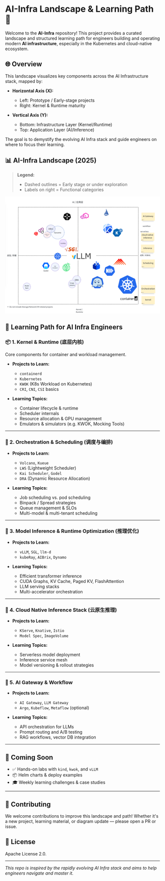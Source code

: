 # AI-Infra Landscape & Learning Path 🚀

Welcome to the **AI-Infra** repository! This project provides a curated landscape and structured learning path for engineers building and operating modern **AI infrastructure**, especially in the Kubernetes and cloud-native ecosystem.

## 🌐 Overview

This landscape visualizes key components across the AI Infrastructure stack, mapped by:

- **Horizontal Axis (X):** 
  - Left: Prototype / Early-stage projects
  - Right: Kernel & Runtime maturity

- **Vertical Axis (Y):**
  - Bottom: Infrastructure Layer (Kernel/Runtime)
  - Top: Application Layer (AI/Inference)

The goal is to demystify the evolving AI Infra stack and guide engineers on where to focus their learning.

## 📊 AI-Infra Landscape (2025)

> **Legend:**
> - Dashed outlines = Early stage or under exploration
> - Labels on right = Functional categories

![AI-Infra Landscape](./ai-infra-landscape.png)

## 🧭 Learning Path for AI Infra Engineers

### 📦 1. Kernel & Runtime (底层内核)
Core components for container and workload management.

- **Projects to Learn:**
  - `containerd`
  - `Kubernetes`
  - `KWOK` (K8s Workload on Kubernetes)
  - `CRI`, `CNI`, `CSI` basics

- **Learning Topics:**
  - Container lifecycle & runtime
  - Scheduler internals
  - Resource allocation & GPU management
  - Emulators & simulators (e.g. KWOK, Mocking Tools)

---

### 📍 2. Orchestration & Scheduling (调度与编排)

- **Projects to Learn:**
  - `Volcano`, `Kueue`
  - `LWS` (Lightweight Scheduler)
  - `Kai Scheduler`, `Godel`
  - `DRA` (Dynamic Resource Allocation)

- **Learning Topics:**
  - Job scheduling vs. pod scheduling
  - Binpack / Spread strategies
  - Queue management & SLOs
  - Multi-model & multi-tenant scheduling

---

### 🧠 3. Model Inference & Runtime Optimization (推理优化)

- **Projects to Learn:**
  - `vLLM`, `SGL`, `llm-d`
  - `kubeRay`, `AIBrix`, `Dynamo`

- **Learning Topics:**
  - Efficient transformer inference
  - CUDA Graphs, KV Cache, Paged KV, FlashAttention
  - LLM serving stacks
  - Multi-accelerator orchestration

---

### 🧰 4. Cloud Native Inference Stack (云原生推理)

- **Projects to Learn:**
  - `KServe`, `Knative`, `Istio`
  - `Model Spec`, `ImageVolume`

- **Learning Topics:**
  - Serverless model deployment
  - Inference service mesh
  - Model versioning & rollout strategies

---

### 🧩 5. AI Gateway & Workflow

- **Projects to Learn:**
  - `AI Gateway`, `LLM Gateway`
  - `Argo`, `Kubeflow`, `Metaflow` (optional)

- **Learning Topics:**
  - API orchestration for LLMs
  - Prompt routing and A/B testing
  - RAG workflows, vector DB integration

---

## 🔭 Coming Soon

- ✅ Hands-on labs with `kind`, `kwok`, and `vLLM`
- 📦 Helm charts & deploy examples
- 🎓 Weekly learning challenges & case studies

---

## 🤝 Contributing

We welcome contributions to improve this landscape and path! Whether it's a new project, learning material, or diagram update — please open a PR or issue.

## 📜 License

Apache License 2.0.

---

_This repo is inspired by the rapidly evolving AI Infra stack and aims to help engineers navigate and master it._

